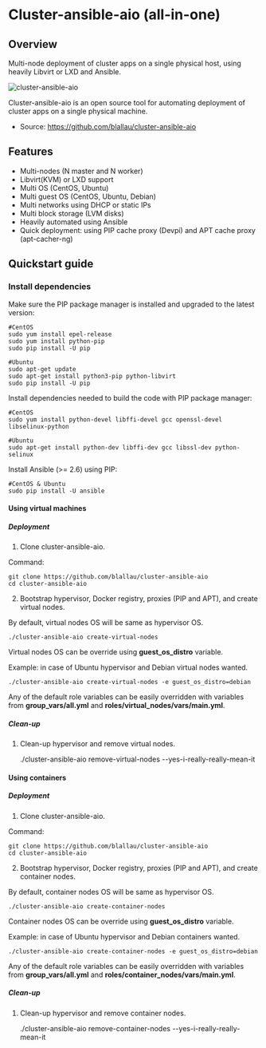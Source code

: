 # Cluster-ansible-aio (all-in-one)

## Overview

Multi-node deployment of cluster apps on a single physical host, using heavily Libvirt or LXD and Ansible.

![cluster-ansible-aio](https://user-images.githubusercontent.com/9655027/31175714-6e453b1e-a910-11e7-8a60-f7c6d2114b1a.png)

Cluster-ansible-aio is an open source tool for automating deployment of cluster apps on a single physical machine.

-   Source: <https://github.com/blallau/cluster-ansible-aio>

## Features

-   Multi-nodes (N master and N worker)
-   Libvirt(KVM) or LXD support
-   Multi OS (CentOS, Ubuntu)
-   Multi guest OS (CentOS, Ubuntu, Debian)
-   Multi networks using DHCP or static IPs
-   Multi block storage (LVM disks)
-   Heavily automated using Ansible
-   Quick deployment: using PIP cache proxy (Devpi) and APT cache proxy (apt-cacher-ng)

## Quickstart guide

### Install dependencies

Make sure the PIP package manager is installed and upgraded to the latest version:

```
#CentOS
sudo yum install epel-release
sudo yum install python-pip
sudo pip install -U pip

#Ubuntu
sudo apt-get update
sudo apt-get install python3-pip python-libvirt
sudo pip install -U pip
```

Install dependencies needed to build the code with PIP package manager:

```
#CentOS
sudo yum install python-devel libffi-devel gcc openssl-devel libselinux-python

#Ubuntu
sudo apt-get install python-dev libffi-dev gcc libssl-dev python-selinux
```

Install Ansible (>= 2.6) using PIP:

```
#CentOS & Ubuntu
sudo pip install -U ansible
```

#### Using virtual machines

##### Deployment

1. Clone cluster-ansible-aio.

Command:

    git clone https://github.com/blallau/cluster-ansible-aio
    cd cluster-ansible-aio

2. Bootstrap hypervisor, Docker registry, proxies (PIP and APT), and create
virtual nodes.

By default, virtual nodes OS will be same as hypervisor OS.

    ./cluster-ansible-aio create-virtual-nodes

Virtual nodes OS can be override using **guest_os_distro** variable.

Example: in case of Ubuntu hypervisor and Debian virtual nodes wanted.

    ./cluster-ansible-aio create-virtual-nodes -e guest_os_distro=debian

Any of the default role variables can be easily overridden with variables from **group_vars/all.yml**
and **roles/virtual_nodes/vars/main.yml**.

##### Clean-up

1. Clean-up hypervisor and remove virtual nodes.

    ./cluster-ansible-aio remove-virtual-nodes --yes-i-really-really-mean-it

#### Using containers

##### Deployment

1. Clone cluster-ansible-aio.

Command:

    git clone https://github.com/blallau/cluster-ansible-aio
    cd cluster-ansible-aio

2. Bootstrap hypervisor, Docker registry, proxies (PIP and APT), and create
container nodes.

By default, container nodes OS will be same as hypervisor OS.

    ./cluster-ansible-aio create-container-nodes

Container nodes OS can be override using **guest_os_distro** variable.

Example: in case of Ubuntu hypervisor and Debian containers wanted.

    ./cluster-ansible-aio create-container-nodes -e guest_os_distro=debian

Any of the default role variables can be easily overridden with variables from **group_vars/all.yml**
and **roles/container_nodes/vars/main.yml**.

##### Clean-up

1. Clean-up hypervisor and remove container nodes.

    ./cluster-ansible-aio remove-container-nodes --yes-i-really-really-mean-it
